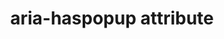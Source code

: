 ---
{
  "title": "aria-haspopup attribute",
  "description": "This attribute indicates the availability and type of interactive popup element, such as menu or dialog.\n\n Aria 1.0 values are well supported, such as `true`, `false`, and `menu` (which is the same as `true`). New values such as `dialog`, `grid`, `listbox`, and `tree` are not supported. This lack of support might cause significant issues for screen reader users. For example, `aria-haspopup=\"listbox\"` being announced as `aria-haspopup=\"menu\"` could lead users to think that something the behaves like a native `<select>` (`listbox`) is a `menu`.",
  "category": "aria",
  "keywords": [
    "aria-haspopup attribute"
  ],
  "last_test_date": "2019-04-02",
  "test_results_url": "https://a11ysupport.io/tech/aria/aria-haspopup_attribute",
  "test_url": "https://a11ysupport.io/tech/aria/aria-haspopup_attribute",
  "stats": {
    "jaws": {
      "chrome": {
        "92": "a"
      },
      "edge": {
        "92": "a"
      },
      "ie": {
        "11": "a"
      },
      "firefox": {
        "67-82": "a"
      }
    },
    "narrator": {
      "edge": {
        "44-86": "a"
      }
    },
    "nvda": {
      "chrome": {
        "92": "a"
      },
      "edge": {
        "92": "a"
      },
      "firefox": {
        "67-82": "a"
      },
      "ie": {
        "11": "a"
      }
    },
    "talkback": {
      "and_chr": {
        "75-86": "a"
      }
    },
    "vo_ios": {
      "ios_saf": {
        "13.1-15.0.2": "a"
      }
    },
    "vo_macos": {
      "safari": {
        "13.0.2-15.1": "a"
      }
    },
    "orca": {
      "firefox": {
        "69-82": "a"
      }
    },
    "dragon_win": {
      "chrome": {
        "80-87": "a"
      }
    },
    "va_and": {
      "and_chr": {
        "80-87": "a"
      }
    },
    "vc_macos": {
      "safari": {
        "13.0.5-14.0.1": "a"
      }
    },
    "vc_ios": {
      "ios_saf": {
        "13.3.1-14.2": "a"
      }
    },
    "wsr": {
      "chrome": {
        "80-87": "a"
      }
    }
  },
  "links": {
    "NVDA issue for ARIA 1.1 values": "https://github.com/nvaccess/nvda/issues/8235",
    "JAWS issue for ARIA 1.1 values": "https://github.com/FreedomScientific/VFO-standards-support/issues/33",
    "ARIA spec for aria-haspopup": "https://www.w3.org/TR/wai-aria-1.1/#aria-haspopup"
  }
}
---